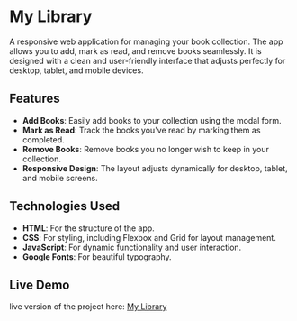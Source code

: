 # My Library

A responsive web application for managing your book collection. The app allows you to add, mark as read, and remove books seamlessly. It is designed with a clean and user-friendly interface that adjusts perfectly for desktop, tablet, and mobile devices.

## Features

- **Add Books**: Easily add books to your collection using the modal form.
- **Mark as Read**: Track the books you've read by marking them as completed.
- **Remove Books**: Remove books you no longer wish to keep in your collection.
- **Responsive Design**: The layout adjusts dynamically for desktop, tablet, and mobile screens.

## Technologies Used

- **HTML**: For the structure of the app.
- **CSS**: For styling, including Flexbox and Grid for layout management.
- **JavaScript**: For dynamic functionality and user interaction.
- **Google Fonts**: For beautiful typography.


## Live Demo

live version of the project here: [My Library](https://mohamednaeemm.github.io/my-library)
